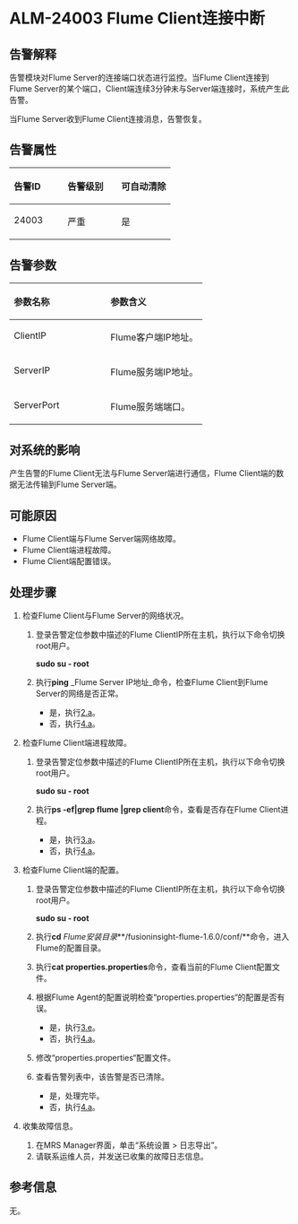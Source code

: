 # ALM-24003 Flume Client连接中断<a name="ZH-CN_TOPIC_0093195084"></a>

## 告警解释<a name="zh-cn_topic_0054336021_section19665522175625"></a>

告警模块对Flume Server的连接端口状态进行监控。当Flume Client连接到Flume Server的某个端口，Client端连续3分钟未与Server端连接时，系统产生此告警。

当Flume Server收到Flume Client连接消息，告警恢复。

## 告警属性<a name="zh-cn_topic_0054336021_section42254989175625"></a>

<a name="zh-cn_topic_0054336021_table102091175625"></a>
<table><thead align="left"><tr id="zh-cn_topic_0054336021_row31905194175625"><th class="cellrowborder" valign="top" width="33.33333333333333%" id="mcps1.1.4.1.1"><p id="zh-cn_topic_0054336021_p34183898175625"><a name="zh-cn_topic_0054336021_p34183898175625"></a><a name="zh-cn_topic_0054336021_p34183898175625"></a><strong id="zh-cn_topic_0054336021_b39219631175625"><a name="zh-cn_topic_0054336021_b39219631175625"></a><a name="zh-cn_topic_0054336021_b39219631175625"></a>告警ID</strong></p>
</th>
<th class="cellrowborder" valign="top" width="33.33333333333333%" id="mcps1.1.4.1.2"><p id="zh-cn_topic_0054336021_p22673543175625"><a name="zh-cn_topic_0054336021_p22673543175625"></a><a name="zh-cn_topic_0054336021_p22673543175625"></a><strong id="zh-cn_topic_0054336021_b2735300175625"><a name="zh-cn_topic_0054336021_b2735300175625"></a><a name="zh-cn_topic_0054336021_b2735300175625"></a>告警级别</strong></p>
</th>
<th class="cellrowborder" valign="top" width="33.33333333333333%" id="mcps1.1.4.1.3"><p id="zh-cn_topic_0054336021_p20232782175625"><a name="zh-cn_topic_0054336021_p20232782175625"></a><a name="zh-cn_topic_0054336021_p20232782175625"></a><strong id="zh-cn_topic_0054336021_b47877317175625"><a name="zh-cn_topic_0054336021_b47877317175625"></a><a name="zh-cn_topic_0054336021_b47877317175625"></a>可自动清除</strong></p>
</th>
</tr>
</thead>
<tbody><tr id="zh-cn_topic_0054336021_row52857467175625"><td class="cellrowborder" valign="top" width="33.33333333333333%" headers="mcps1.1.4.1.1 "><p id="zh-cn_topic_0054336021_p3301341916288"><a name="zh-cn_topic_0054336021_p3301341916288"></a><a name="zh-cn_topic_0054336021_p3301341916288"></a>24003</p>
</td>
<td class="cellrowborder" valign="top" width="33.33333333333333%" headers="mcps1.1.4.1.2 "><p id="zh-cn_topic_0054336021_p5684124816288"><a name="zh-cn_topic_0054336021_p5684124816288"></a><a name="zh-cn_topic_0054336021_p5684124816288"></a>严重</p>
</td>
<td class="cellrowborder" valign="top" width="33.33333333333333%" headers="mcps1.1.4.1.3 "><p id="zh-cn_topic_0054336021_p4073835316288"><a name="zh-cn_topic_0054336021_p4073835316288"></a><a name="zh-cn_topic_0054336021_p4073835316288"></a>是</p>
</td>
</tr>
</tbody>
</table>

## 告警参数<a name="zh-cn_topic_0054336021_section27218191175625"></a>

<a name="zh-cn_topic_0054336021_table57189892175625"></a>
<table><thead align="left"><tr id="zh-cn_topic_0054336021_row20832688175625"><th class="cellrowborder" valign="top" width="50%" id="mcps1.1.3.1.1"><p id="zh-cn_topic_0054336021_p9726186175625"><a name="zh-cn_topic_0054336021_p9726186175625"></a><a name="zh-cn_topic_0054336021_p9726186175625"></a><strong id="zh-cn_topic_0054336021_b20426813175625"><a name="zh-cn_topic_0054336021_b20426813175625"></a><a name="zh-cn_topic_0054336021_b20426813175625"></a>参数名称</strong></p>
</th>
<th class="cellrowborder" valign="top" width="50%" id="mcps1.1.3.1.2"><p id="zh-cn_topic_0054336021_p43959148175625"><a name="zh-cn_topic_0054336021_p43959148175625"></a><a name="zh-cn_topic_0054336021_p43959148175625"></a><strong id="zh-cn_topic_0054336021_b60088019175625"><a name="zh-cn_topic_0054336021_b60088019175625"></a><a name="zh-cn_topic_0054336021_b60088019175625"></a>参数含义</strong></p>
</th>
</tr>
</thead>
<tbody><tr id="zh-cn_topic_0054336021_row35291346175625"><td class="cellrowborder" valign="top" width="50%" headers="mcps1.1.3.1.1 "><p id="zh-cn_topic_0054336021_p38975600162819"><a name="zh-cn_topic_0054336021_p38975600162819"></a><a name="zh-cn_topic_0054336021_p38975600162819"></a>ClientIP</p>
</td>
<td class="cellrowborder" valign="top" width="50%" headers="mcps1.1.3.1.2 "><p id="zh-cn_topic_0054336021_p2907071162819"><a name="zh-cn_topic_0054336021_p2907071162819"></a><a name="zh-cn_topic_0054336021_p2907071162819"></a>Flume客户端IP地址。</p>
</td>
</tr>
<tr id="zh-cn_topic_0054336021_row54265439175625"><td class="cellrowborder" valign="top" width="50%" headers="mcps1.1.3.1.1 "><p id="zh-cn_topic_0054336021_p38880625162819"><a name="zh-cn_topic_0054336021_p38880625162819"></a><a name="zh-cn_topic_0054336021_p38880625162819"></a>ServerIP</p>
</td>
<td class="cellrowborder" valign="top" width="50%" headers="mcps1.1.3.1.2 "><p id="zh-cn_topic_0054336021_p62322936162819"><a name="zh-cn_topic_0054336021_p62322936162819"></a><a name="zh-cn_topic_0054336021_p62322936162819"></a>Flume服务端IP地址。</p>
</td>
</tr>
<tr id="zh-cn_topic_0054336021_row5894265175625"><td class="cellrowborder" valign="top" width="50%" headers="mcps1.1.3.1.1 "><p id="zh-cn_topic_0054336021_p720032162819"><a name="zh-cn_topic_0054336021_p720032162819"></a><a name="zh-cn_topic_0054336021_p720032162819"></a>ServerPort</p>
</td>
<td class="cellrowborder" valign="top" width="50%" headers="mcps1.1.3.1.2 "><p id="zh-cn_topic_0054336021_p58322633162819"><a name="zh-cn_topic_0054336021_p58322633162819"></a><a name="zh-cn_topic_0054336021_p58322633162819"></a>Flume服务端端口。</p>
</td>
</tr>
</tbody>
</table>

## 对系统的影响<a name="zh-cn_topic_0054336021_section23922301175625"></a>

产生告警的Flume Client无法与Flume Server端进行通信，Flume Client端的数据无法传输到Flume Server端。

## 可能原因<a name="zh-cn_topic_0054336021_section58162349175625"></a>

-   Flume Client端与Flume Server端网络故障。
-   Flume Client端进程故障。
-   Flume Client端配置错误。

## 处理步骤<a name="zh-cn_topic_0054336021_section51182191175625"></a>

1.  检查Flume Client与Flume Server的网络状况。
    1.  登录告警定位参数中描述的Flume ClientIP所在主机，执行以下命令切换root用户。

        **sudo su - root**

    2.  执行**ping** _Flume Server IP地址_命令，检查Flume Client到Flume Server的网络是否正常。
        -   是，执行[2.a](#zh-cn_topic_0054336021_li33911624175511)。
        -   否，执行[4.a](#zh-cn_topic_0054336021_li54709420175632)。


2.  检查Flume Client端进程故障。
    1.  <a name="zh-cn_topic_0054336021_li33911624175511"></a>登录告警定位参数中描述的Flume ClientIP所在主机，执行以下命令切换root用户。

        **sudo su - root**

    2.  执行**ps -ef|grep flume |grep client**命令，查看是否存在Flume Client进程。
        -   是，执行[3.a](#zh-cn_topic_0054336021_li37860237175538)。
        -   否，执行[4.a](#zh-cn_topic_0054336021_li54709420175632)。


3.  检查Flume Client端的配置。
    1.  <a name="zh-cn_topic_0054336021_li37860237175538"></a>登录告警定位参数中描述的Flume ClientIP所在主机，执行以下命令切换root用户。

        **sudo su - root**

    2.  执行**cd** _Flume安装目录_**/fusioninsight-flume-1.6.0/conf/**命令，进入Flume的配置目录。
    3.  执行**cat properties.properties**命令，查看当前的Flume Client配置文件。
    4.  根据Flume Agent的配置说明检查“properties.properties“的配置是否有误。
        -   是，执行[3.e](#zh-cn_topic_0054336021_li1644380175538)。
        -   否，执行[4.a](#zh-cn_topic_0054336021_li54709420175632)。

    5.  <a name="zh-cn_topic_0054336021_li1644380175538"></a>修改“properties.properties“配置文件。
    6.  查看告警列表中，该告警是否已清除。
        -   是，处理完毕。
        -   否，执行[4.a](#zh-cn_topic_0054336021_li54709420175632)。


4.  收集故障信息。
    1.  <a name="zh-cn_topic_0054336021_li54709420175632"></a>在MRS Manager界面，单击“系统设置 \> 日志导出”。
    2.  请联系运维人员，并发送已收集的故障日志信息。


## 参考信息<a name="zh-cn_topic_0054336021_section20269844175625"></a>

无。

